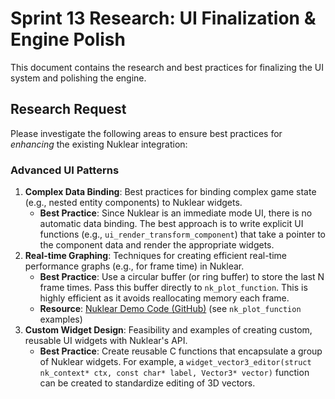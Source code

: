 # Sprint 13 Research: UI Finalization & Engine Polish

This document contains the research and best practices for finalizing the UI system and polishing the engine.

## Research Request

Please investigate the following areas to ensure best practices for *enhancing* the existing Nuklear integration:

### Advanced UI Patterns
1.  **Complex Data Binding**: Best practices for binding complex game state (e.g., nested entity components) to Nuklear widgets.
    *   **Best Practice**: Since Nuklear is an immediate mode UI, there is no automatic data binding. The best approach is to write explicit UI functions (e.g., `ui_render_transform_component`) that take a pointer to the component data and render the appropriate widgets.
2.  **Real-time Graphing**: Techniques for creating efficient real-time performance graphs (e.g., for frame time) in Nuklear.
    *   **Best Practice**: Use a circular buffer (or ring buffer) to store the last N frame times. Pass this buffer directly to `nk_plot_function`. This is highly efficient as it avoids reallocating memory each frame.
    *   **Resource**: [Nuklear Demo Code (GitHub)](https://github.com/Immediate-Mode-UI/Nuklear/blob/master/demo/style.c) (see `nk_plot_function` examples)
3.  **Custom Widget Design**: Feasibility and examples of creating custom, reusable UI widgets with Nuklear's API.
    *   **Best Practice**: Create reusable C functions that encapsulate a group of Nuklear widgets. For example, a `widget_vector3_editor(struct nk_context* ctx, const char* label, Vector3* vector)` function can be created to standardize editing of 3D vectors.
